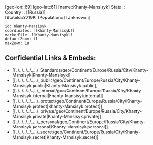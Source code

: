 ﻿---
location: [61,69] 
mapzoom: [7,12] 
mapmarker: city 
type: City
tags:
- geo/City


SpocWebEntityId: 31410
isDeleted: false
confidential: public

---
[geo-lon::69] 
[geo-lat::61] 
[name::Khanty-Mansisyk] 
State ::  
Country :: [[Russia]]  
[StateId::37199] 
[Population::] 
[Unknown::] 


```leaflet
id: Khanty-Mansisyk
coordinates: [[Khanty-Mansisyk]] 
markerFile: [[Khanty-Mansisyk]] 
defaultZoom: 11 
maxZoom: 18
```


## Confidential Links & Embeds: 
- [[../../../../../../_Standards/geo/Continent/Europe/Russia/City/Khanty-Mansisyk|Khanty-Mansisyk]] 
- [[../../../../../../_public/geo/Continent/Europe/Russia/City/Khanty-Mansisyk.public|Khanty-Mansisyk.public]] 
- [[../../../../../../_internal/geo/Continent/Europe/Russia/City/Khanty-Mansisyk.internal|Khanty-Mansisyk.internal]] 
- [[../../../../../../_protect/geo/Continent/Europe/Russia/City/Khanty-Mansisyk.protect|Khanty-Mansisyk.protect]] 
- [[../../../../../../_private/geo/Continent/Europe/Russia/City/Khanty-Mansisyk.private|Khanty-Mansisyk.private]] 
- [[../../../../../../_personal/geo/Continent/Europe/Russia/City/Khanty-Mansisyk.personal|Khanty-Mansisyk.personal]] 
- [[../../../../../../_secret/geo/Continent/Europe/Russia/City/Khanty-Mansisyk.secret|Khanty-Mansisyk.secret]] 
